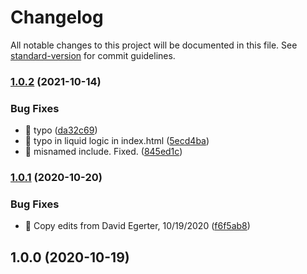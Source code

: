 # Changelog

All notable changes to this project will be documented in this file. See [standard-version](https://github.com/conventional-changelog/standard-version) for commit guidelines.

### [1.0.2](https://github.com/ucsc/site-inquiry/compare/v1.0.1...v1.0.2) (2021-10-14)


### Bug Fixes

* :bug: typo ([da32c69](https://github.com/ucsc/site-inquiry/commit/da32c6976f9334c08b65344e4eb894dfb6e34eba))
* :bug: typo in liquid logic in index.html ([5ecd4ba](https://github.com/ucsc/site-inquiry/commit/5ecd4baef080bbc00a42ebec9eea58304f0b03fc))
* :construction: misnamed include. Fixed. ([845ed1c](https://github.com/ucsc/site-inquiry/commit/845ed1c16140f76a9762fe3fc66fc4c7c0b0ec27))

### [1.0.1](https://github.com/ucsc/site-inquiry/compare/v1.0.0...v1.0.1) (2020-10-20)


### Bug Fixes

* :bug: Copy edits from David Egerter, 10/19/2020 ([f6f5ab8](https://github.com/ucsc/site-inquiry/commit/f6f5ab805d00b708a8b8ff6636e16b67af2c53d2))

## 1.0.0 (2020-10-19)
